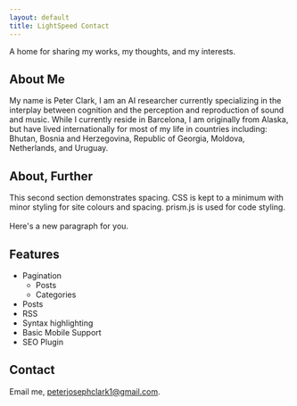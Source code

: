 ```yaml
---
layout: default
title: LightSpeed Contact
---
```


A home for sharing my works, my thoughts, and my interests.

## About Me
My name is Peter Clark, I am an AI researcher currently specializing in the interplay between cognition and the perception and reproduction of sound and music. While I currently reside in Barcelona, I am originally from Alaska, but have lived internationally for most of my life in countries including: Bhutan, Bosnia and Herzegovina, Republic of Georgia, Moldova, Netherlands, and Uruguay.

## About, Further
This second section demonstrates spacing. CSS is kept to a minimum with minor styling
for site colours and spacing. prism.js is used for code styling.    
<br>
Here's a new paragraph for you.  

## Features
- Pagination
    - Posts
    - Categories
- Posts
- RSS
- Syntax highlighting
- Basic Mobile Support
- SEO Plugin

## Contact
Email me, [peterjosephclark1@gmail.com](mailto:peterjosephclark1@gmail.com).